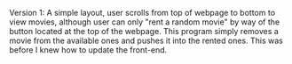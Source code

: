 Version 1: A simple layout, user scrolls from top of webpage to bottom to view movies, although user can only "rent a random movie" by way of the button located at the top of the webpage. This program simply removes a movie from the available ones and pushes it into the rented ones. This was before I knew how to update the front-end. 